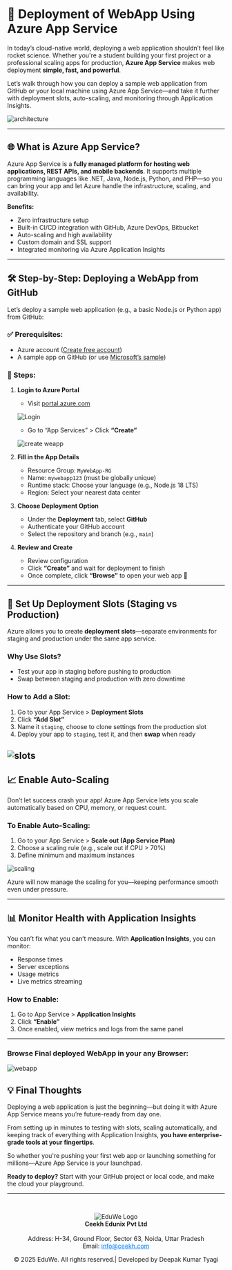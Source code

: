 # 🚀 **Deployment of WebApp Using Azure App Service**

In today’s cloud-native world, deploying a web application shouldn’t feel like rocket science. Whether you're a student building your first project or a professional scaling apps for production, **Azure App Service** makes web deployment **simple, fast, and powerful**.

Let’s walk through how you can deploy a sample web application from GitHub or your local machine using Azure App Service—and take it further with deployment slots, auto-scaling, and monitoring through Application Insights.

![architecture](/media/blog36.png)

---

## 🌐 What is Azure App Service?

Azure App Service is a **fully managed platform for hosting web applications, REST APIs, and mobile backends**. It supports multiple programming languages like .NET, Java, Node.js, Python, and PHP—so you can bring your app and let Azure handle the infrastructure, scaling, and availability.

**Benefits:**
- Zero infrastructure setup  
- Built-in CI/CD integration with GitHub, Azure DevOps, Bitbucket  
- Auto-scaling and high availability  
- Custom domain and SSL support  
- Integrated monitoring via Azure Application Insights  

---

## 🛠️ Step-by-Step: Deploying a WebApp from GitHub

Let’s deploy a sample web application (e.g., a basic Node.js or Python app) from GitHub:

### ✅ Prerequisites:
- Azure account ([Create free account](https://azure.microsoft.com/free/))  
- A sample app on GitHub (or use [Microsoft’s sample](https://github.com/Azure-Samples))

### 🔧 Steps:

1. **Login to Azure Portal**  
   - Visit [portal.azure.com](https://portal.azure.com)  

   ![Login](/media/blog31.png)

   - Go to “App Services” > Click **“Create”**

   ![create weapp](/media/blog32.png)

2. **Fill in the App Details**  
   - Resource Group: `MyWebApp-RG`  
   - Name: `mywebapp123` (must be globally unique)  
   - Runtime stack: Choose your language (e.g., Node.js 18 LTS)  
   - Region: Select your nearest data center

3. **Choose Deployment Option**  
   - Under the **Deployment** tab, select **GitHub**  
   - Authenticate your GitHub account  
   - Select the repository and branch (e.g., `main`)

4. **Review and Create**  
   - Review configuration  
   - Click **“Create”** and wait for deployment to finish  
   - Once complete, click **“Browse”** to open your web app 🎉

---

## 🔄 Set Up Deployment Slots (Staging vs Production)

Azure allows you to create **deployment slots**—separate environments for staging and production under the same app service.

### Why Use Slots?
- Test your app in staging before pushing to production  
- Swap between staging and production with zero downtime

### How to Add a Slot:
1. Go to your App Service > **Deployment Slots**  
2. Click **“Add Slot”**  
3. Name it `staging`, choose to clone settings from the production slot  
4. Deploy your app to `staging`, test it, and then **swap** when ready
 
 ![slots](/media/blog34.png)
---
## 📈 Enable Auto-Scaling

Don’t let success crash your app! Azure App Service lets you scale automatically based on CPU, memory, or request count.

### To Enable Auto-Scaling:
1. Go to your App Service > **Scale out (App Service Plan)**  
2. Choose a scaling rule (e.g., scale out if CPU > 70%)  
3. Define minimum and maximum instances

 ![scaling](/media/blog35.png)

Azure will now manage the scaling for you—keeping performance smooth even under pressure.

---

## 📊 Monitor Health with Application Insights

You can’t fix what you can’t measure. With **Application Insights**, you can monitor:

- Response times  
- Server exceptions  
- Usage metrics  
- Live metrics streaming

### How to Enable:
1. Go to App Service > **Application Insights**  
2. Click **“Enable”**  
3. Once enabled, view metrics and logs from the same panel

----

### Browse Final deployed WebApp in your any Browser:

 ![webapp](/media/blog33.png)
## 💡 Final Thoughts

Deploying a web application is just the beginning—but doing it with Azure App Service means you’re future-ready from day one.

From setting up in minutes to testing with slots, scaling automatically, and keeping track of everything with Application Insights, **you have enterprise-grade tools at your fingertips**.

So whether you're pushing your first web app or launching something for millions—Azure App Service is your launchpad.

**Ready to deploy?** Start with your GitHub project or local code, and make the cloud your playground.

----
<div style="text-align: center; padding-top: 30px;">
  <img src="/media/logo.png" alt="EduWe Logo" style="max-width: 150px; height: auto;"/>
  
  <center><strong>Ceekh Edunix Pvt Ltd</strong></center><br>
    Address: H-34, Ground Floor, Sector 63, Noida, Uttar Pradesh<br>
    Email: <a href="mailto:info@ceekh.com" style="color: #007bff;">info@ceekh.com</a>
  </p>
  <p style="font-size: 14px; color: #555;"><center>© 2025 EduWe. All rights reserved.| Developed by Deepak Kumar Tyagi </center></p>
</div>